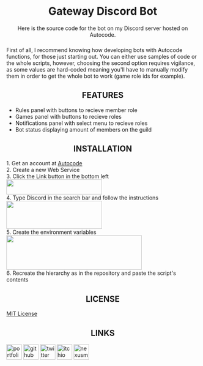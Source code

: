 <div align=center style="text-align: center;">
<h1>Gateway Discord Bot</h1>
Here is the source code for the bot on my Discord server hosted on Autocode.
</div>

###

First of all, I recommend knowing how developing bots with Autocode functions, for those just starting out. You can either use samples of code or the whole scripts, however, choosing the second option requires vigilance, as some values are hard-coded meaning you'll have to manually modify them in order to get the whole bot to work (game role ids for example).

###

<div align=center style="text-align: center;"><h2>FEATURES</h2></div>

* Rules panel with buttons to recieve member role
* Games panel with buttons to recieve roles
* Notifications panel with select menu to recieve roles
* Bot status displaying amount of members on the guild

###

<div align=center style="text-align: center;"><h2>INSTALLATION</h2></div>

<p>
  1. Get an account at <a href="https://www.autocode.com/" target="_blank">Autocode</a>
  <br>
  2. Create a new Web Service
  <br>
  3. Click the Link button in the bottom left
  <br>
  <img src="https://cdn.discordapp.com/attachments/1171499089360343052/1171499172369805404/link-resource.png" width="250" height="39">
  <br>
  4. Type Discord in the search bar and follow the instructions
  <br>
  <img src="https://cdn.discordapp.com/attachments/1171499089360343052/1171499160327962714/discord-resource.png" width="250" height="73">
  <br>
  5. Create the environment variables
  <br>
  <img src="https://cdn.discordapp.com/attachments/1171499089360343052/1171499146956513411/environment-variables.png" width="353.5" height="90">
  <br>
  6. Recreate the hierarchy as in the repository and paste the script's contents
</p>

###

<div align=center style="text-align: center;"><h2>LICENSE</h2></div>

[MIT License](https://choosealicense.com/licenses/mit/)

###

<div align=center style="text-align: center;"><h2>LINKS</h2></div>

<a href="https://noxtgm.me" target="_blank" rel="noreferrer"><img src="https://i.imgur.com/NSwlxNu.png" alt="portfolio" width="40" height="40"/></a> <a href="https://github.com/noxtgm" target="_blank" rel="noreferrer"><img src="https://i.imgur.com/LwT8Wxa.png" alt="github" width="40" height="40"/></a> <a href="https://twitter.com/noxtgm" target="_blank" rel="noreferrer"><img src="https://i.imgur.com/P3s7bOl.png" alt="twitter" width="40" height="40"/></a> <a href="https://noxtgm.itch.io/" target="_blank" rel="noreferrer"><img src="https://i.imgur.com/d9pIWxO.png" alt="itchio" width="40" height="40"/></a> <a href="https://next.nexusmods.com/profile/noxtgm" target="_blank" rel="noreferrer"><img src="https://i.imgur.com/la4rbPq.png" alt="nexusmods" width="40" height="40"/></a>
